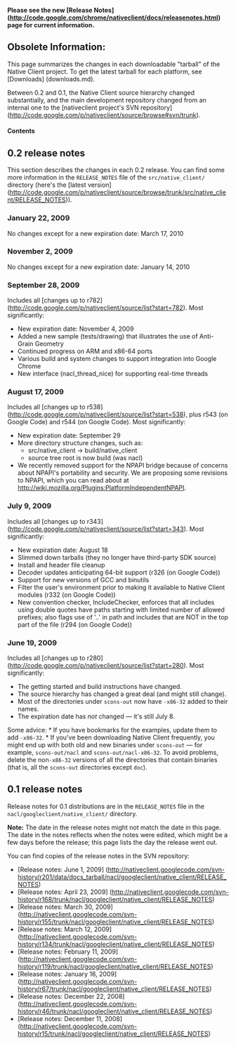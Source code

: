 **Please see the new [Release Notes]
(http://code.google.com/chrome/nativeclient/docs/releasenotes.html) page for
current information.**

## Obsolete Information:

This page summarizes the changes in each downloadable "tarball" of the Native
Client project. To get the latest tarball for each platform, see [Downloads]
(downloads.md).

Between 0.2 and 0.1, the Native Client source hierarchy changed substantially,
and the main development repository changed from an internal one to the
[nativeclient project's SVN repository]
(http://code.google.com/p/nativeclient/source/browse#svn/trunk).

#### Contents

## 0.2 release notes

This section describes the changes in each 0.2 release. You can find some more
information in the `RELEASE_NOTES` file of the `src/native_client/` directory
(here's the [latest version]
(http://code.google.com/p/nativeclient/source/browse/trunk/src/native_client/RELEASE_NOTES)).

### January 22, 2009

No changes except for a new expiration date: March 17, 2010

### November 2, 2009

No changes except for a new expiration date: January 14, 2010

### September 28, 2009

Includes all [changes up to r782]
(http://code.google.com/p/nativeclient/source/list?start=782). Most
significantly:

*   New expiration date: November 4, 2009
*   Added a new sample (tests/drawing) that illustrates the use of Anti-Grain
    Geometry
*   Continued progress on ARM and x86-64 ports
*   Various build and system changes to support integration into Google Chrome
*   New interface (nacl\_thread\_nice) for supporting real-time threads

### August 17, 2009

Includes all [changes up to r538]
(http://code.google.com/p/nativeclient/source/list?start=538), plus r543 (on
Google Code) and r544 (on Google Code). Most significantly:

*   New expiration date: September 29
*   More directory structure changes, such as:
    *   src/native\_client -> build/native\_client
    *   source tree root is now build (was nacl)
*   We recently removed support for the NPAPI bridge because of concerns about
    NPAPI's portability and security. We are proposing some revisions to NPAPI,
    which you can read about at
    http://wiki.mozilla.org/Plugins:PlatformIndependentNPAPI.

### July 9, 2009

Includes all [changes up to r343]
(http://code.google.com/p/nativeclient/source/list?start=343). Most
significantly:

*   New expiration date: August 18
*   Slimmed down tarballs (they no longer have third-party SDK source)
*   Install and header file cleanup
*   Decoder updates anticipating 64-bit support (r326 (on Google Code))
*   Support for new versions of GCC and binutils
*   Filter the user's environment prior to making it available to Native Client
    modules (r332 (on Google Code))
*   New convention checker, IncludeChecker, enforces that all includes using
    double quotes have paths starting with limited number of allowed prefixes;
    also flags use of '..' in path and includes that are NOT in the top part of
    the file (r294 (on Google Code))

### June 19, 2009

Includes all [changes up to r280]
(http://code.google.com/p/nativeclient/source/list?start=280). Most
significantly:

*   The getting started and build instructions have changed.
*   The source hierarchy has changed a great deal (and might still change).
*   Most of the directories under `scons-out` now have `-x86-32` added to their
    names.
*   The expiration date has _not_ changed — it's still July 8.

Some advice: * If you have bookmarks for the examples, update them to add
`-x86-32`. * If you've been downloading Native Client frequently, you might end
up with both old and new binaries under `scons-out` — for example,
`scons-out/nacl` and `scons-out/nacl-x86-32`. To avoid problems, delete the
non`-x86-32` versions of all the directories that contain binaries (that is, all
the `scons-out` directories except `doc`).

## 0.1 release notes

Release notes for 0.1 distributions are in the `RELEASE_NOTES` file in the
`nacl/googleclient/native_client/` directory.

**Note:** The date in the release notes might not match the date in this page.
The date in the notes reflects when the notes were edited, which might be a few
days before the release; this page lists the day the release went out.

You can find copies of the release notes in the SVN repository:

*   [Release notes: June 1, 2009]
    (http://nativeclient.googlecode.com/svn-history/r201/data/docs_tarball/nacl/googleclient/native_client/RELEASE_NOTES)
*   [Release notes: April 23, 2009]
    (http://nativeclient.googlecode.com/svn-history/r168/trunk/nacl/googleclient/native_client/RELEASE_NOTES)
*   [Release notes: March 30, 2009]
    (http://nativeclient.googlecode.com/svn-history/r155/trunk/nacl/googleclient/native_client/RELEASE_NOTES)
*   [Release notes: March 12, 2009]
    (http://nativeclient.googlecode.com/svn-history/r134/trunk/nacl/googleclient/native_client/RELEASE_NOTES)
*   [Release notes: February 11, 2009]
    (http://nativeclient.googlecode.com/svn-history/r119/trunk/nacl/googleclient/native_client/RELEASE_NOTES)
*   [Release notes: January 16, 2009]
    (http://nativeclient.googlecode.com/svn-history/r67/trunk/nacl/googleclient/native_client/RELEASE_NOTES)
*   [Release notes: December 22, 2008]
    (http://nativeclient.googlecode.com/svn-history/r46/trunk/nacl/googleclient/native_client/RELEASE_NOTES)
*   [Release notes: December 11, 2008]
    (http://nativeclient.googlecode.com/svn-history/r15/trunk/nacl/googleclient/native_client/RELEASE_NOTES)
